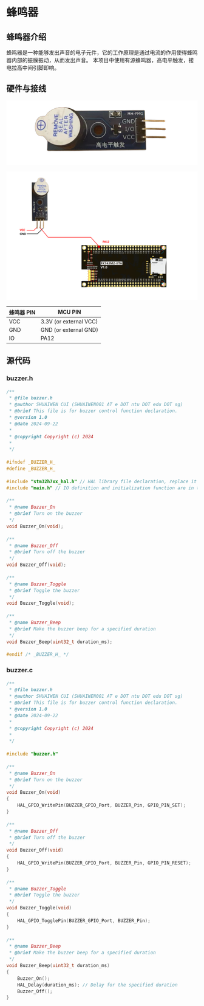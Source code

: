 # 蜂鸣器

## 蜂鸣器介绍

蜂鸣器是一种能够发出声音的电子元件，它的工作原理是通过电流的作用使得蜂鸣器内部的振膜振动，从而发出声音。 本项目中使用有源蜂鸣器，高电平触发，接电拉高中间引脚即响。

## 硬件与接线

![BUZZER](BUZZER.png)

![BUZZER](buzzer_wiring.png)

| 蜂鸣器 PIN | MCU PIN |
|----------|---------|
| VCC      | 3.3V (or external VCC)   |
| GND      | GND (or external GND)    |
| IO      | PA12    |

## 源代码


### buzzer.h

```c
/**
 * @file buzzer.h
 * @author SHUAIWEN CUI (SHUAIWEN001 AT e DOT ntu DOT edu DOT sg)
 * @brief This file is for buzzer control function declaration.
 * @version 1.0
 * @date 2024-09-22
 *
 * @copyright Copyright (c) 2024
 *
 */

#ifndef _BUZZER_H_
#define _BUZZER_H_

#include "stm32h7xx_hal.h" // HAL library file declaration, replace it with the corresponding file according to the actual situation
#include "main.h" // IO definition and initialization function are in the main.c file, must be referenced

/**
 * @name Buzzer_On
 * @brief Turn on the buzzer
 */
void Buzzer_On(void);

/**
 * @name Buzzer_Off
 * @brief Turn off the buzzer
 */
void Buzzer_Off(void);

/**
 * @name Buzzer_Toggle
 * @brief Toggle the buzzer
 */
void Buzzer_Toggle(void);

/**
 * @name Buzzer_Beep
 * @brief Make the buzzer beep for a specified duration
 */
void Buzzer_Beep(uint32_t duration_ms);

#endif /* _BUZZER_H_ */
```

### buzzer.c

```c
/**
 * @file buzzer.h
 * @author SHUAIWEN CUI (SHUAIWEN001 AT e DOT ntu DOT edu DOT sg)
 * @brief This file is for buzzer control function declaration.
 * @version 1.0
 * @date 2024-09-22
 *
 * @copyright Copyright (c) 2024
 *
 */

#include "buzzer.h"

/**
 * @name Buzzer_On
 * @brief Turn on the buzzer
 */
void Buzzer_On(void)
{
    HAL_GPIO_WritePin(BUZZER_GPIO_Port, BUZZER_Pin, GPIO_PIN_SET);
}

/**
 * @name Buzzer_Off
 * @brief Turn off the buzzer
 */
void Buzzer_Off(void)
{
    HAL_GPIO_WritePin(BUZZER_GPIO_Port, BUZZER_Pin, GPIO_PIN_RESET);
}

/**
 * @name Buzzer_Toggle
 * @brief Toggle the buzzer
 */
void Buzzer_Toggle(void)
{
    HAL_GPIO_TogglePin(BUZZER_GPIO_Port, BUZZER_Pin);
}

/**
 * @name Buzzer_Beep
 * @brief Make the buzzer beep for a specified duration
 */
void Buzzer_Beep(uint32_t duration_ms)
{
    Buzzer_On();
    HAL_Delay(duration_ms); // Delay for the specified duration
    Buzzer_Off();
}

```